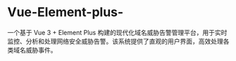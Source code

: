 # Vue-Element-plus-
一个基于 Vue 3 + Element Plus 构建的现代化域名威胁告警管理平台，用于实时监控、分析和处理网络安全威胁告警。该系统提供了直观的用户界面，高效处理各类域名威胁事件。
